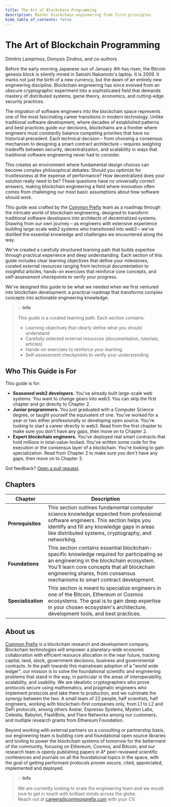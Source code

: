 ```yaml
---
title: The Art of Blockchain Programming
description: Master blockchain engineering from first principles
hide_table_of_contents: false
---
```


# The Art of Blockchain Programming

Dimitris Lamprinos, Dionysis Zindros, and co-authors

Before the early morning Japanese sun of January 4th has risen, the Bitcoin genesis block is silently mined in Satoshi Nakamoto's laptop. It is 2009. It marks not just the birth of a new currency, but the dawn of an entirely new engineering discipline. Blockchain engineering has since evolved from an obscure cryptographic experiment into a sophisticated field that demands mastery of distributed systems, game theory, economics, and cutting-edge security practices.

The migration of software engineers into the blockchain space represents one of the most fascinating career transitions in modern technology. Unlike traditional software development, where decades of established patterns and best practices guide our decisions, blockchains are a frontier where engineers must constantly balance competing priorities that have no historical precedent. Each technical decision – from choosing a consensus mechanism to designing a smart contract architecture – requires weighing tradeoffs between security, decentralization, and scalability in ways that traditional software engineering never had to consider.

This creates an environment where fundamental design choices can become complex philosophical debates: Should you optimize for trustlessness at the expense of performance? How decentralized does your solution really need to be? These questions have no universally correct answers, making blockchain engineering a field where innovation often comes from challenging our most basic assumptions about how software should work.

This guide was crafted by the [Common Prefix](https://commonprefix.com) team as a roadmap through the intricate world of blockchain engineering, designed to transform traditional software developers into architects of decentralized systems. Drawing from our own journey – as engineers with extensive experience building large-scale web2 systems who transitioned into web3 – we've distilled the essential knowledge and challenges we encountered along the way.

We've created a carefully structured learning path that builds expertise through practical experience and deep understanding. Each section of this guide includes clear learning objectives that define your milestones, curated external resources ranging from technical documentation to insightful articles, hands-on exercises that reinforce core concepts, and self-assessment checkpoints to verify your progress.

We've designed this guide to be what we needed when we first ventured into blockchain development: a practical roadmap that transforms complex concepts into actionable engineering knowledge.

> 💡 **Info**
>
> This guide is a curated learning path. Each section contains:
>
> * Learning objectives that clearly define what you should understand  
> * Carefully selected external resources (documentation, tutorials, articles)  
> * Hands-on exercises to reinforce your learning  
> * Self-assessment checkpoints to verify your understanding  


## Who This Guide is For

This guide is for:

* **Seasoned web2 developers.** You've already built large-scale web systems. You want to change gears into web3. You can skip the first chapter and go directly to Chapter 2.
* **Junior programmers.** You just graduated with a Computer Science degree, or taught yourself the equivalent of one. You've worked for a year or two either professionally or developing open source. You're looking to start a career directly in web3. Read from the first chapter to make sure you don't have any gaps, then move on to Chapter 2.
* **Expert blockchain engineers.** You've deployed real smart contracts that hold millions in total-value-locked. You've written some code for the execution or the consensus layer of a blockchain. You're looking to gain specialization. Read from Chapter 2 to make sure you don't have any gaps, then move on to Chapter 3.

Got feedback? [Open a pull request](https://github.com/commonprefix/swe-training).

## Chapters

| Chapter         | Description |
|----------------|-------------|
| **Prerequisites** | This section outlines fundamental computer science knowledge expected from professional software engineers. This section helps you identify and fill any knowledge gaps in areas like distributed systems, cryptography, and networking. |
| **Foundations** | This section contains essential blockchain-specific knowledge required for participating as an engineering in the blockchain ecosystem. You'll learn core concepts that all blockchain engineering shares, from consensus mechanisms to smart contract development. |
| **Specialization** | This section is meant to specialize engineers in one of the Bitcoin, Ethereum or Cosmos ecosystems. The goal is to gain deep expertise in your chosen ecosystem's architecture, development tools, and best practices. |


## About us&#x20;

[Common Prefix](https://commonprefix.com) is a blockchain research and development company. Blockchain technologies will empower a planetary-wide economic collaboration with efficient resource allocation in the near future, tracking capital, land, stock, government decisions, business and governmental contracts. In the path towards this mainstream adoption of a "world wide ledger", our mission is to solve the foundational scientific and engineering problems that stand in the way, in particular in the areas of interoperability, scalability, and usability. We are idealistic cryptographers who prove protocols secure using mathematics, and pragmatic engineers who implement protocols and take them to production, and we culminate the synergy between the two. A small team of 22 people, half scientists, half engineers, working with blockchain-first companies only, from L1 to L2 and DeFi protocols, among others Axelar, Espresso Systems, Mysten Labs, Celestia, Babylon, FlashBots, and Flare Networks among our customers, and multiple research grants from Ethereum Foundation.

Beyond working with external partners on a consulting or partnership basis, our engineering team is building core and foundational open source libraries and tooling to power the blockchain systems of tomorrow for the betterment of the community, focusing on Ethereum, Cosmos, and Bitcoin; and our research team is openly publishing papers in A* peer-reviewed scientific conferences and journals on all the foundational topics in the space, with the goal of getting performant protocols proven secure, cited, appreciated, implemented and deployed.

> 💡 **Info**
>
> We are currently looking to scale the engineering team and we would love to get in touch with brilliant minds across the globe.  
> Reach out at [careers@commonprefix.com](mailto:careers@commonprefix.com) with your CV.


